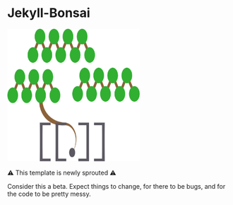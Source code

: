 # Jekyll-Bonsai

<img src="https://github.com/manunamz/jekyll-bonsai/blob/main/assets/img/bonsai-light.svg" width="300" height="300"/>

⚠️ This template is newly sprouted ⚠️

Consider this a beta. Expect things to change, for there to be bugs, and for the code to be pretty messy.
